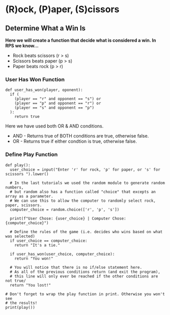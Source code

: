 # (R)ock, (P)aper, (S)cissors

## Determine What a Win Is

**Here we will create a function that decide what is considered a win. In RPS we know...**

- Rock beats scissors (r > s)
- Scissors beats paper (p > s)
- Paper beats rock (p > r)

### User Has Won Function

```
def user_has_won(player, oponent):
  if (
    (player == "r" and opponent == "s") or
    (player == "p" and opponent == "r") or
    (player == "s" and opponent == "p")
  ):
    return true
```

Here we have used both OR & AND conditions.

- AND - Returns true of BOTH conditions are true, otherwise false.
- OR - Returns true if either condtion is true, otherwise false.
  <br>

### Define Play Function

```
def play():
  user_choice = input("Enter 'r' for rock, 'p' for paper, or 's' for scissors ").lower()

  # In the last tutorials we used the random module to generate random numbers,
  # but random also has a function called "choice" that excepts an array as a parameter.
  # We can use this to allow the computer to randomly select rock, paper, scissors.
  computer_choice = random.choice(['r', 'p', 's'])

  print(f"User Chose: {user_choice} | Computer Chose: {computer_choice}")

  # Define the rules of the game (i.e. decides who wins based on what was selected)
  if user_choice == computer_choice:
    return "It's a tie."

  if user_has_won(user_choice, computer_choice):
    return "You won!"

  # You will notice that there is no if/else statement here.
  # As all of the previous conditions return (and exit the program),
  # this line will only ever be reached if the other conditions are not true/
  return "You lost!"

# Don't forget to wrap the play function in print. Otherwise you won't see
# the results!
print(play())
```

